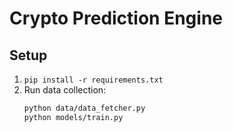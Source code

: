 # Crypto Prediction Engine

## Setup
1. `pip install -r requirements.txt`
2. Run data collection:
   ```bash
   python data/data_fetcher.py
   python models/train.py

